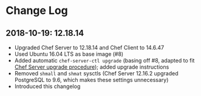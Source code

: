 Change Log
==========

2018-10-19: 12.18.14
--------------------
- Upgraded Chef Server to 12.18.14 and Chef Client to 14.6.47
- Used Ubuntu 16.04 LTS as base image (#8)
- Added automatic `chef-server-ctl upgrade` (basing off #8, adapted to fit
 [Chef Server upgrade procedure](https://docs.chef.io/upgrade_server.html#standalone));
 added upgrade instructions
- Removed `shmall` and `shmat` sysctls (Chef Server 12.16.2 upgraded
  PostgreSQL to 9.6, which makes these settings unnecessary)
- Introduced this changelog
